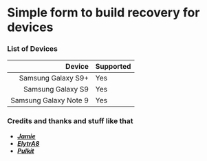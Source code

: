 # Simple form to build recovery for devices #

### List of Devices ###

Device   | Supported
-------:|:-------------------------
Samsung Galaxy S9+     | Yes
Samsung Galaxy S9     | Yes
Samsung Galaxy Note 9     | Yes


### Credits and thanks and stuff like that ###
- [***Jamie***](https://t.me/henloboi)
- [***ElytrA8***](t.me/ElytrA8)
- [***Pulkit***](t.me/Pulkit077)
